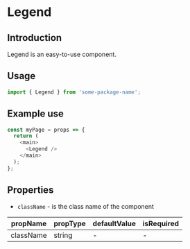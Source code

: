 # Legend

<!-- STORY -->

## Introduction

Legend is an easy-to-use component.

## Usage

```javascript
import { Legend } from 'some-package-name';
```

## Example use

```javascript
const myPage = props => {
  return (
    <main>
      <Legend />
    </main>
  );
};
```

## Properties

- `className` - is the class name of the component

| propName  | propType | defaultValue | isRequired |
| --------- | -------- | ------------ | ---------- |
| className | string   | -            | -          |
